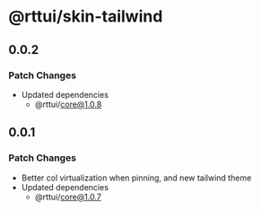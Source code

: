 # @rttui/skin-tailwind

## 0.0.2

### Patch Changes

- Updated dependencies
  - @rttui/core@1.0.8

## 0.0.1

### Patch Changes

- Better col virtualization when pinning, and new tailwind theme
- Updated dependencies
  - @rttui/core@1.0.7
